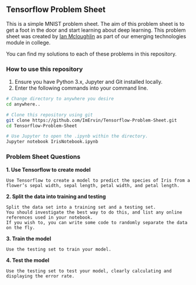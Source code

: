 ## Tensorflow Problem Sheet
This is a simple MNIST problem sheet. The aim of this problem sheet is to get a foot in the door and start learning about deep learning. This problem sheet was created by [Ian Mcloughlin](https://github.com/ianmcloughlin) as part of our emerging technologies module in college.

You can find my solutions to each of these problems in this repository.


### How to use this repository

1. Ensure you have Python 3.x, Jupyter and Git installed locally.
2. Enter the following commands into your command line.
```bash
# Change directory to anywhere you desire
cd anywhere..

# Clone this repository using git
git clone https://github.com/ImErvin/Tensorflow-Problem-Sheet.git
cd Tensorflow-Problem-Sheet

# Use Jupyter to open the .ipynb within the directory.
Jupyter notebook IrisNotebook.ipynb

```


### Problem Sheet Questions

**1. Use Tensorflow to create model**

	Use Tensorflow to create a model to predict the species of Iris from a flower’s sepal width, sepal length, petal width, and petal length.
**2. Split the data into training and testing**
	
	Split the data set into a training set and a testing set. 
    You should investigate the best way to do this, and list any online references used in your notebook. 
    If you wish to, you can write some code to randomly separate the data on the fly.
**3. Train the model**
	
	Use the testing set to train your model.

**4. Test the model**
    
    Use the testing set to test your model, clearly calculating and displaying the error rate.